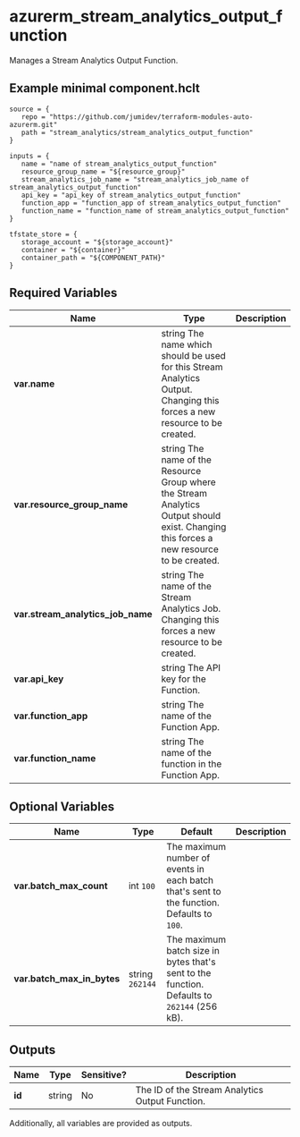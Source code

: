 # azurerm_stream_analytics_output_function

Manages a Stream Analytics Output Function.

## Example minimal component.hclt

```hcl
source = {
   repo = "https://github.com/jumidev/terraform-modules-auto-azurerm.git" 
   path = "stream_analytics/stream_analytics_output_function" 
}

inputs = {
   name = "name of stream_analytics_output_function" 
   resource_group_name = "${resource_group}" 
   stream_analytics_job_name = "stream_analytics_job_name of stream_analytics_output_function" 
   api_key = "api_key of stream_analytics_output_function" 
   function_app = "function_app of stream_analytics_output_function" 
   function_name = "function_name of stream_analytics_output_function" 
}

tfstate_store = {
   storage_account = "${storage_account}" 
   container = "${container}" 
   container_path = "${COMPONENT_PATH}" 
}

```

## Required Variables

| Name | Type |  Description |
| ---- | --------- |  ----------- |
| **var.name** | string  The name which should be used for this Stream Analytics Output. Changing this forces a new resource to be created. | 
| **var.resource_group_name** | string  The name of the Resource Group where the Stream Analytics Output should exist. Changing this forces a new resource to be created. | 
| **var.stream_analytics_job_name** | string  The name of the Stream Analytics Job. Changing this forces a new resource to be created. | 
| **var.api_key** | string  The API key for the Function. | 
| **var.function_app** | string  The name of the Function App. | 
| **var.function_name** | string  The name of the function in the Function App. | 

## Optional Variables

| Name | Type |  Default  |  Description |
| ---- | --------- |  ----------- | ----------- |
| **var.batch_max_count** | int  `100`  |  The maximum number of events in each batch that's sent to the function. Defaults to `100`. | 
| **var.batch_max_in_bytes** | string  `262144`  |  The maximum batch size in bytes that's sent to the function. Defaults to `262144` (256 kB). | 



## Outputs

| Name | Type | Sensitive? | Description |
| ---- | ---- | --------- | --------- |
| **id** | string | No  | The ID of the Stream Analytics Output Function. | 

Additionally, all variables are provided as outputs.
